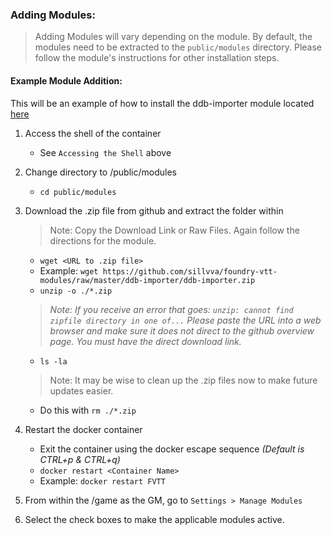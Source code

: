 ### Adding Modules:
> Adding Modules will vary depending on the module. By default, the modules need to be extracted to the `public/modules` directory. Please follow the module's instructions for other installation steps.

#### Example Module Addition:
This will be an example of how to install the ddb-importer module located [here](https://github.com/sillvva/foundry-vtt-modules/tree/master/ddb-importer)
1. Access the shell of the container
     - See `Accessing the Shell` above
2. Change directory to /public/modules
     - `cd public/modules`
3. Download the .zip file from github and extract the folder within
     > Note: Copy the Download Link or Raw Files. Again follow the directions for the module.

     - `wget <URL to .zip file>`
     - Example: `wget https://github.com/sillvva/foundry-vtt-modules/raw/master/ddb-importer/ddb-importer.zip`
     - `unzip -o ./*.zip`
     > *Note: If you receive an error that goes: `unzip: cannot find zipfile directory in one of...` Please paste the URL into a web browser and make sure it does not direct to the github overview page. You must have the direct download link.*

     - `ls -la`
     > Note: It may be wise to clean up the .zip files now to make future updates easier.

     - Do this with `rm ./*.zip`
4. Restart the docker container
     - Exit the container using the docker escape sequence *(Default is CTRL+p & CTRL+q)*
     - `docker restart <Container Name>`
     - Example: `docker restart FVTT`
5. From within the /game as the GM, go to `Settings > Manage Modules`
6. Select the check boxes to make the applicable modules active.
